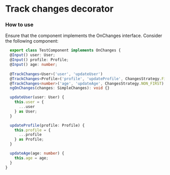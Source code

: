 # Track changes decorator

### How to use

Ensure that the component implements the OnChanges interface. Consider the following component:

```ts
  export class TestComponent implements OnChanges {
  @Input() user: User;
  @Input() profile: Profile;
  @Input() age: number;
  
  @TrackChanges<User>('user', 'updateUser')
  @TrackChanges<Profile>('profile', 'updateProfile', ChangesStrategy.First)
  @TrackChanges<number>('age', 'updateAge', ChangesStrategy.NON_FIRST)
  ngOnChanges(changes: SimpleChanges): void {}

  updateUser(user: User) {
    this.user = {
      ...user
    } as User;
  }

  updateProfile(profile: Profile) {
    this.profile = {
      ...profile
    } as Profile;
  }

  updateAge(age: number) {
    this.age = age;
  }
}
```
